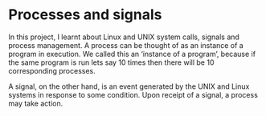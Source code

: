 # Processes and signals
In this project, I learnt about Linux and UNIX system calls, signals and process management.
A process can be thought of as an instance of a program in execution. We called this an ‘instance of a program’, because if the same program is run lets say 10 times then there will be 10 corresponding processes.

A signal, on the other hand, is an event generated by the UNIX and Linux systems in response to some condition. Upon receipt of a signal, a process may take action.
